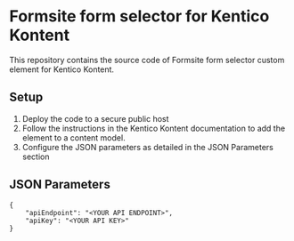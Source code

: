 # Formsite form selector for Kentico Kontent
This repository contains the source code of Formsite form selector custom element for Kentico Kontent.

## Setup
1. Deploy the code to a secure public host
2. Follow the instructions in the Kentico Kontent documentation to add the element to a content model.
3. Configure the JSON parameters as detailed in the JSON Parameters section
## JSON Parameters
```
{
    "apiEndpoint": "<YOUR API ENDPOINT>",
    "apiKey": "<YOUR API KEY>"
}
```
